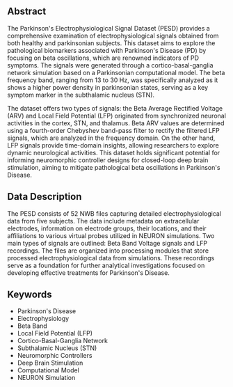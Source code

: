 ## Abstract

The Parkinson's Electrophysiological Signal Dataset (PESD) provides a comprehensive examination of electrophysiological signals obtained from both healthy and parkinsonian subjects. This dataset aims to explore the pathological biomarkers associated with Parkinson's Disease (PD) by focusing on beta oscillations, which are renowned indicators of PD symptoms. The signals were generated through a cortico-basal-ganglia network simulation based on a Parkinsonian computational model. The beta frequency band, ranging from 13 to 30 Hz, was specifically analyzed as it shows a higher power density in parkinsonian states, serving as a key symptom marker in the subthalamic nucleus (STN).

The dataset offers two types of signals: the Beta Average Rectified Voltage (ARV) and Local Field Potential (LFP) originated from synchronized neuronal activities in the cortex, STN, and thalamus. Beta ARV values are determined using a fourth-order Chebyshev band-pass filter to rectify the filtered LFP signals, which are analyzed in the frequency domain. On the other hand, LFP signals provide time-domain insights, allowing researchers to explore dynamic neurological activities. This dataset holds significant potential for informing neuromorphic controller designs for closed-loop deep brain stimulation, aiming to mitigate pathological beta oscillations in Parkinson's Disease.

## Data Description

The PESD consists of 52 NWB files capturing detailed electrophysiological data from five subjects. The data include metadata on extracellular electrodes, information on electrode groups, their locations, and their affiliations to various virtual probes utilized in NEURON simulations. Two main types of signals are outlined: Beta Band Voltage signals and LFP recordings. The files are organized into processing modules that store processed electrophysiological data from simulations. These recordings serve as a foundation for further analytical investigations focused on developing effective treatments for Parkinson's Disease.

## Keywords

- Parkinson's Disease
- Electrophysiology
- Beta Band
- Local Field Potential (LFP)
- Cortico-Basal-Ganglia Network
- Subthalamic Nucleus (STN)
- Neuromorphic Controllers
- Deep Brain Stimulation
- Computational Model
- NEURON Simulation